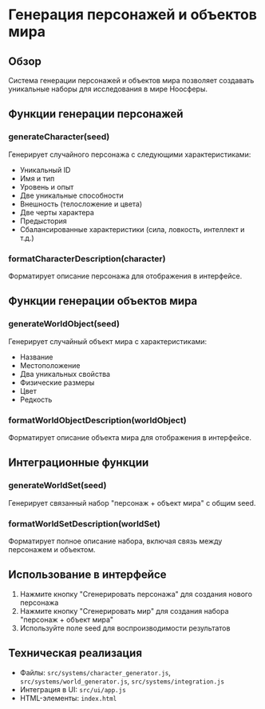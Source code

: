 
# Генерация персонажей и объектов мира

## Обзор

Система генерации персонажей и объектов мира позволяет создавать уникальные наборы для исследования в мире Ноосферы.

## Функции генерации персонажей

### generateCharacter(seed)
Генерирует случайного персонажа с следующими характеристиками:
- Уникальный ID
- Имя и тип
- Уровень и опыт
- Две уникальные способности
- Внешность (телосложение и цвета)
- Две черты характера
- Предыстория
- Сбалансированные характеристики (сила, ловкость, интеллект и т.д.)

### formatCharacterDescription(character)
Форматирует описание персонажа для отображения в интерфейсе.

## Функции генерации объектов мира

### generateWorldObject(seed)
Генерирует случайный объект мира с характеристиками:
- Название
- Местоположение
- Два уникальных свойства
- Физические размеры
- Цвет
- Редкость

### formatWorldObjectDescription(worldObject)
Форматирует описание объекта мира для отображения в интерфейсе.

## Интеграционные функции

### generateWorldSet(seed)
Генерирует связанный набор "персонаж + объект мира" с общим seed.

### formatWorldSetDescription(worldSet)
Форматирует полное описание набора, включая связь между персонажем и объектом.

## Использование в интерфейсе

1. Нажмите кнопку "Сгенерировать персонажа" для создания нового персонажа
2. Нажмите кнопку "Сгенерировать мир" для создания набора "персонаж + объект мира"
3. Используйте поле seed для воспроизводимости результатов

## Техническая реализация

- Файлы: `src/systems/character_generator.js`, `src/systems/world_generator.js`, `src/systems/integration.js`
- Интеграция в UI: `src/ui/app.js`
- HTML-элементы: `index.html`

